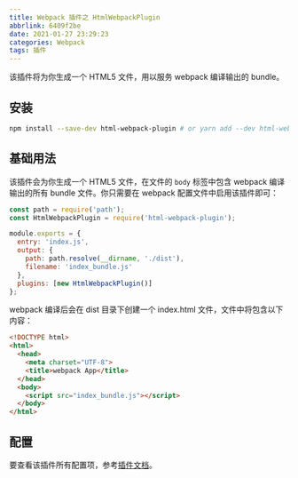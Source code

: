 ```yaml
---
title: Webpack 插件之 HtmlWebpackPlugin
abbrlink: 6409f2be
date: 2021-01-27 23:29:23
categories: Webpack
tags: 插件
---
```


该插件将为你生成一个 HTML5 文件，用以服务 webpack 编译输出的 bundle。

## 安装

``` bash
npm install --save-dev html-webpack-plugin # or yarn add --dev html-webpack-plugin
```

<!-- more -->

## 基础用法

该插件会为你生成一个 HTML5 文件，在文件的 `body` 标签中包含 webpack 编译输出的所有 bundle 文件。你只需要在 webpack 配置文件中启用该插件即可：

``` js
const path = require('path');
const HtmlWebpackPlugin = require('html-webpack-plugin');

module.exports = {
  entry: 'index.js',
  output: {
    path: path.resolve(__dirname, './dist'),
    filename: 'index_bundle.js'
  },
  plugins: [new HtmlWebpackPlugin()]
};
```

webpack 编译后会在 dist 目录下创建一个 index.html 文件，文件中将包含以下内容：

``` html
<!DOCTYPE html>
<html>
  <head>
    <meta charset="UTF-8">
    <title>webpack App</title>
  </head>
  <body>
    <script src="index_bundle.js"></script>
  </body>
</html>
```

## 配置

要查看该插件所有配置项，参考[插件文档](https://github.com/jantimon/html-webpack-plugin#plugins)。
